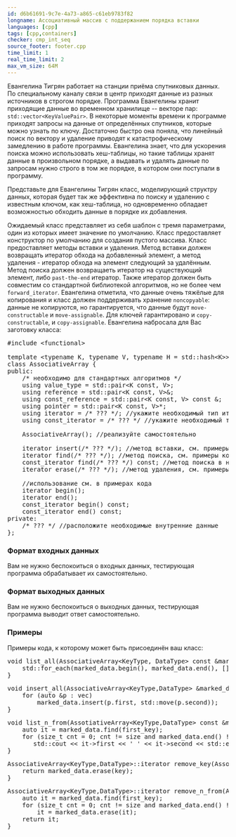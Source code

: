 ```yaml
---
id: d6b61691-9c7e-4a73-a865-c61eb9783f82
longname: Ассоциативный массив с поддержанием порядка вставки
languages: [cpp]
tags: [cpp,containers]
checker: cmp_int_seq
source_footer: footer.cpp
time_limit: 1
real_time_limit: 2
max_vm_size: 64M
---
```

Евангелина Тигрян работает на станции приёма спутниковых данных. По специальному каналу связи в центр приходят данные из разных источников в строгом порядке. Программа Евангелины хранит приходящие данные во временном хранилище -- векторе пар: ``std::vector<KeyValuePair>``. В некоторые моменты времени к программе приходят запросы на данные от определённых спутников, которые можно узнать по ключу. Достаточно быстро она поняла, что линейный поиск по вектору и удаление приводят к катастрофическому замедлению в работе программы. Евангелина знает, что для ускорения поиска можно использовать хеш-таблицы, но такие таблицы хранят данные в произвольном порядке, а выдавать и удалять данные по запросам нужно строго в том же порядке, в котором они поступали в программу.

Представьте для Евангелины Тигрян класс, моделирующий структру данных, которая будет так же эффективна по поиску и удалению с известным ключом, как хеш-таблица, но одновременно обладает возможностью обходить данные в порядке их добавления.

Ожидаемый класс представляет из себя шаблон с тремя параметрами, один из которых имеет значение по умолчанию. Класс предоставляет конструктор по умолчанию для создания пустого массива. Класс предоставляет методы вставки и удаления. Метод вставки должен возвращать итератор обхода на добавленный элемент, а метод удаления - итератор обхода на элемент следующий за удалённым. Метод поиска должен возвращаеть итератор на существующий элемент, либо ``past-the-end`` итератор. Также итератор должен быть совместим со стандартной библиотекой алгоритмов, но не более чем ``forward_iterator``. Евангелина отметила, что данные очень тяжёлые для копирования и класс должен поддерживать хранение ``noncopyable``: данные не копируются, но гарантируется, что данные будут ``move-constructable`` и ``move-assignable``. Для ключей гарантировано и ``copy-constructable``, и ``copy-assignable``.
Евангелина набросала для Вас заготовку класса:

<pre>
#include &lt;functional&gt;

template &lt;typename K, typename V, typename H = std::hash&lt;K&gt;&gt;
class AssociativeArray {
public:
    /* необходимо для стандартных алгоритмов */
    using value_type = std::pair&lt;K const, V&gt;; 
    using reference = std::pair&lt;K const, V&gt;&;
    using const_reference = std::pair&lt;K const, V&gt; const &;
    using pointer = std::pair&lt;K const, V&gt;*;
    using iterator = /* ??? */; //укажите необходимый тип итератора
    using const_iterator = /* ??? */ //укажите необходимый тип итератора на неизменяемый элемент

    AssociativeArray(); //реализуйте самостоятельно

    iterator insert(/* ??? */); //метод вставки, см. примеры кода
    iterator find(/* ??? */); //метод поиска, см. примеры кода
    const_iterator find(/* ??? */) const; //метод поиска в неизменяемом объекте, см. примеры
    iterator erase(/* ??? */); //метод удаления, см. примеры кода

    //использование см. в примерах кода
    iterator begin();
    iterator end(); 
    const_iterator begin() const;
    const_iterator end() const;
private:
    /* ??? */ //расположите необходимые внутренние данные
};
</pre>

### Формат входных данных

Вам не нужно беспокоиться о входных данных, тестирующая программа обрабатывает их самостоятельно.

### Формат выходных данных

Вам не нужно беспокоиться о выходных данных, тестирующая программа выводит ответ самостоятельно.

### Примеры
Примеры кода, к которому может быть присоединён ваш класс:

<pre>
void list_all(AssociativeArray&lt;KeyType, DataType&gt; const &marked_data) {
    std::for_each(marked_data.begin(), marked_data.end(), [] (DataType const &d) { std::cout << d << ' ';});
}
</pre>

<pre>
void insert_all(AssociativeArray&lt;KeyType,DataType&gt; &marked_data, std::vector&lt;std::pair&lt;KeyType,DataType&gt;&gt; &vec) {
    for (auto &p : vec)
        marked_data.insert(p.first, std::move(p.second));
}
</pre>

<pre>
void list_n_from(AssotiativeArray&lt;KeyType,DataType&gt; const &marked_data, size_t size, KeyType const &first_key) {
    auto it = marked_data.find(first_key);
    for (size_t cnt = 0; cnt != size and marked_data.end() != it; ++cnt, ++it)
       std::cout << it->first << ' ' << it->second << std::endl; 
}
</pre>

<pre>
AssociativeArray&lt;KeyType,DataType&gt;::iterator remove_key(AssotiativeArray&lt;KeyType,DataType&gt; &marked_data, KeyType const &key) {
    return marked_data.erase(key);
}
</pre>

<pre>
AssociativeArray&lt;KeyType,DataType&gt;::iterator remove_n_from(AssociativeArray&lt;KeyType,DataType&gt; &marked_data, size_t size, KeyType const &first_key) {
    auto it = marked_data.find(first_key);
    for (size_t cnt = 0; cnt != size and marked_data.end() != it; ++cnt)
        it = marked_data.erase(it);
    return it;
}
</pre>
